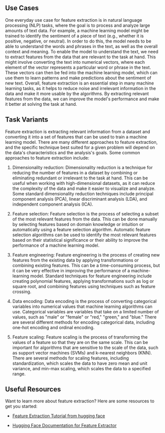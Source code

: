 ## Use Cases

One everyday use case for feature extraction is in natural language processing (NLP) tasks, where the goal is to process and analyze large amounts of text data. For example, a machine learning model might be trained to identify the sentiment of a piece of text (e.g., whether it is positive, negative, or neutral). In order to do this, the model needs to be able to understand the words and phrases in the text, as well as the overall context and meaning.
To enable the model to understand the text, we need to extract features from the data that are relevant to the task at hand. This might involve converting the text into numerical vectors, where each element of the vector represents a particular word or phrase in the text. These vectors can then be fed into the machine learning model, which can use them to learn patterns and make predictions about the sentiment of new text.
Overall, feature extraction is an essential step in many machine learning tasks, as it helps to reduce noise and irrelevant information in the data and make it more usable by the algorithms. By extracting relevant features from the data, we can improve the model's performance and make it better at solving the task at hand.
 
## Task Variants

Feature extraction is extracting relevant information from a dataset and converting it into a set of features that can be used to train a machine learning model. There are many different approaches to feature extraction, and the specific technique best suited for a given problem will depend on the data's characteristics and the analysis's goals. Some common approaches to feature extraction include:

1) Dimensionality reduction: Dimensionality reduction is a technique for reducing the number of features in a dataset by combining or eliminating redundant or irrelevant to the task at hand. This can be useful when working with high-dimensional datasets, as it can reduce the complexity of the data and make it easier to visualize and analyze. Some standard dimensionality reduction techniques include principal component analysis (PCA), linear discriminant analysis (LDA), and independent component analysis (ICA).

2) Feature selection: Feature selection is the process of selecting a subset of the most relevant features from the data. This can be done manually by selecting features based on domain knowledge or intuition or automatically using a feature selection algorithm. Automatic feature selection algorithms can be used to identify the most relevant features based on their statistical significance or their ability to improve the performance of a machine learning model.

3) Feature engineering: Feature engineering is the process of creating new features from the existing data by applying transformations or combining existing features. This can be a time-consuming process, but it can be very effective in improving the performance of a machine-learning model. Standard techniques for feature engineering include creating polynomial features, applying transformations such as log or square root, and combining features using techniques such as feature crossing.

4) Data encoding: Data encoding is the process of converting categorical variables into numerical values that machine learning algorithms can use. Categorical variables are variables that take on a limited number of values, such as "male" or "female" or "red," "green," and "blue." There are several different methods for encoding categorical data, including one-hot encoding and ordinal encoding.

5) Feature scaling: Feature scaling is the process of transforming the values of a feature so that they are on the same scale. This can be important for algorithms that are sensitive to the scale of the data, such as support vector machines (SVMs) and k-nearest neighbors (KNN). There are several methods for scaling features, including standardization, which scales the data to have zero mean and unit variance, and min-max scaling, which scales the data to a specified range.




## Useful Resources

Want to learn more about feature extraction? Here are some resources to get you started:

- [Feature Extraction Tutorial from hugging face](https://huggingface.co/docs/timm/feature_extraction)

- [Hugging Face Documentation for Feature Extractor](https://huggingface.co/transformers/v4.7.0/main_classes/feature_extractor.html)
